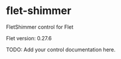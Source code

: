# flet-shimmer
FletShimmer control for Flet

Flet version: 0.27.6

TODO: Add your control documentation here.
